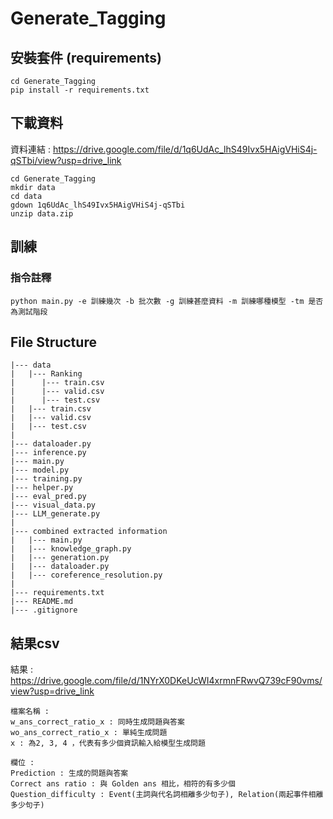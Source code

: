 # Generate_Tagging

## 安裝套件 (requirements)
```
cd Generate_Tagging
pip install -r requirements.txt 
```

## 下載資料 
資料連結 : https://drive.google.com/file/d/1q6UdAc_lhS49Ivx5HAigVHiS4j-qSTbi/view?usp=drive_link
```
cd Generate_Tagging
mkdir data
cd data
gdown 1q6UdAc_lhS49Ivx5HAigVHiS4j-qSTbi
unzip data.zip
```

## 訓練
### 指令註釋
``` 
python main.py -e 訓練幾次 -b 批次數 -g 訓練甚麼資料 -m 訓練哪種模型 -tm 是否為測試階段
```

## File Structure
```
|--- data
|   |--- Ranking
|      |--- train.csv
|      |--- valid.csv
|      |--- test.csv
|   |--- train.csv
|   |--- valid.csv
|   |--- test.csv
|
|--- dataloader.py
|--- inference.py
|--- main.py
|--- model.py
|--- training.py
|--- helper.py
|--- eval_pred.py
|--- visual_data.py
|--- LLM_generate.py
|
|--- combined extracted information
|   |--- main.py
|   |--- knowledge_graph.py
|   |--- generation.py
|   |--- dataloader.py
|   |--- coreference_resolution.py
|
|--- requirements.txt
|--- README.md
|--- .gitignore
```

## 結果csv
結果 : https://drive.google.com/file/d/1NYrX0DKeUcWI4xrmnFRwvQ739cF90vms/view?usp=drive_link
```
檔案名稱 : 
w_ans_correct_ratio_x : 同時生成問題與答案
wo_ans_correct_ratio_x : 單純生成問題
x : 為2, 3, 4 ，代表有多少個資訊輸入給模型生成問題

欄位 : 
Prediction : 生成的問題與答案
Correct ans ratio : 與 Golden ans 相比，相符的有多少個
Question_difficulty : Event(主詞與代名詞相離多少句子), Relation(兩起事件相離多少句子)
```
